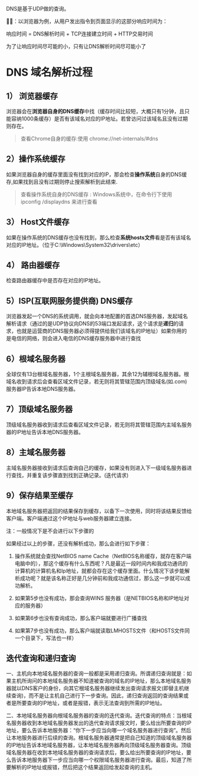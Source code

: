 DNS是基于UDP做的查询。

✍🏻：以浏览器为例，从用户发出指令到页面显示的这部分响应时间为：

响应时间 = DNS解析时间 + TCP连接建立时间 + HTTP交易时间

为了让响应时间尽可能的小，只有让DNS解析时间尽可能小了

# DNS 域名解析过程
## 1） 浏览器缓存
浏览器会在**浏览器自身的DNS缓存**中找（缓存时间比较短，大概只有1分钟，且只能容纳1000条缓存）是否有该域名对应的IP地址。若曾访问过该域名且没有过期则存在。
 
> 查看Chrome自身的缓存:使用 chrome://net-internals/#dns 
## 2）操作系统缓存
如果浏览器自身的缓存里面没有找到对应的IP，那会检查**操作系统**自身的DNS缓存,如果找到且没有过期则停止搜索解析到此结束.
 
> 查看操作系统自身的DNS缓存 : Windows系统中，在命令行下使用 ipconfig /displaydns 来进行查看 

## 3） Host文件缓存
如果在操作系统的DNS缓存也没有找到，那么检查**系统hosts文件**看是否有该域名对应的IP地址。（位于C:\Windows\System32\drivers\etc）

## 4） 路由器缓存
检查路由器缓存中是否存在对应的IP地址。

## 5）ISP(互联网服务提供商) DNS缓存
浏览器发起一个DNS的系统调用，就会向本地配置的首选DNS服务器，发起域名解析请求（通过的是UDP协议向DNS的53端口发起请求，这个请求是**递归**的请求，也就是运营商的DNS服务器必须得提供给我们该域名的IP地址）如果你用的是电信的网络，则会进入电信的DNS缓存服务器中进行查找

## 6）根域名服务器
全球仅有13台根域名服务器，1个主根域名服务器，其余12为辅根域名服务器。根域名收到请求后会查看区域文件记录，若无则将其管辖范围内顶级域名(如.com)服务器IP告诉本地DNS服务器。

## 7）顶级域名服务器
顶级域名服务器收到请求后查看区域文件记录，若无则将其管辖范围内主域名服务器的IP地址告诉本地DNS服务器。

## 8）主域名服务器
主域名服务器接收到请求后查询自己的缓存，如果没有则进入下一级域名服务器进行查找，并重复该步骤直到找到正确记录。(迭代请求)

## 9）保存结果至缓存
本地域名服务器把返回的结果保存到缓存，以备下一次使用，同时将该结果反馈给客户端。客户端通过这个IP地址与web服务器建立连接。

注：一般情况下是不会进行以下步骤的

如果经过以上的步骤，还没有解析成功，那么会进行如下步骤：
1. 操作系统就会查找NetBIOS name Cache（NetBIOS名称缓存，就存在客户端电脑中的），那这个缓存有什么东西呢？凡是最近一段时间内和我成功通讯的计算机的计算机名和Ip地址，就都会存在这个缓存里面。什么情况下该步能解析成功呢？就是该名称正好是几分钟前和我成功通信过，那么这一步就可以成功解析。

2. 如果第5步也没有成功，那会查询WINS 服务器（是NETBIOS名称和IP地址对应的服务器）

3. 如果第6步也没有查询成功，那么客户端就要进行广播查找

4. 如果第7步也没有成功，那么客户端就读取LMHOSTS文件（和HOSTS文件同一个目录下，写法也一样）


## 迭代查询和递归查询
一、主机向本地域名服务器的查询一般都是采用递归查询。所谓递归查询就是：如果主机所询问的本地域名服务器不知道被查询的域名的IP地址，那么本地域名服务器就以DNS客户的身份，向其它根域名服务器继续发出查询请求报文(即替主机继续查询)，而不是让主机自己进行下一步查询。因此，递归查询返回的查询结果或者是所要查询的IP地址，或者是报错，表示无法查询到所需的IP地址。

二、本地域名服务器向根域名服务器的查询的迭代查询。迭代查询的特点：当根域名服务器收到本地域名服务器发出的迭代查询请求报文时，要么给出所要查询的IP地址，要么告诉本地服务器：“你下一步应当向哪一个域名服务器进行查询”。然后让本地服务器进行后续的查询。根域名服务器通常是把自己知道的顶级域名服务器的IP地址告诉本地域名服务器，让本地域名服务器再向顶级域名服务器查询。顶级域名服务器在收到本地域名服务器的查询请求后，要么给出所要查询的IP地址，要么告诉本地服务器下一步应当向哪一个权限域名服务器进行查询。最后，知道了所要解析的IP地址或报错，然后把这个结果返回给发起查询的主机。
